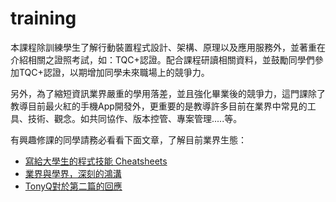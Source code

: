 training
========

本課程除訓練學生了解行動裝置程式設計、架構、原理以及應用服務外，並著重在介紹相關之證照考試，如：TQC+認證。配合課程研讀相關資料，並鼓勵同學們參加TQC+認證，以期增加同學未來職場上的競爭力。

另外，為了縮短資訊業界嚴重的學用落差，並且強化畢業後的競爭力，這門課除了教導目前最火紅的手機App開發外，更重要的是教導許多目前在業界中常見的工具、技術、觀念。如共同協作、版本控管、專案管理.....等。

有興趣修課的同學請務必看看下面文章，了解目前業界生態：

* [寫給大學生的程式技能 Cheatsheets](http://blog.xdite.net/posts/2013/11/22/opensource-cheatsheets)
* [業界與學界，深刻的鴻溝](http://blog.caesarchi.com/2013/12/blog-post_22.html)
* [TonyQ對於第二篇的回應](https://www.facebook.com/notes/10151828753826709)
